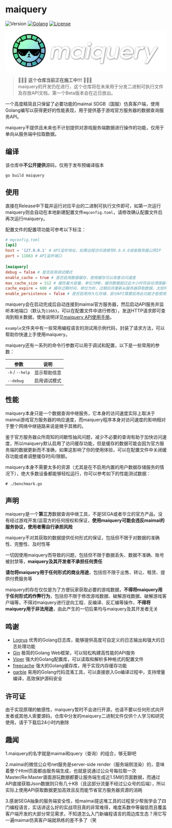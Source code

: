 # maiquery

![Version](https://img.shields.io/badge/Version-1.0.0-yellow)
[![Golang](https://img.shields.io/badge/Go-1.23.3-blue)](https://golang.org/)
[![License](https://img.shields.io/badge/License-MIT-green)](./LICENSE)

![logo](./maiquery.png)

> 🚧🚧🚧 **这个仓库当前正在施工中!!!** 🚧🚧🚧<br>
> maiquery的开发仍在进行，这个仓库将在未来用于分发二进制可执行文件及存放API文档，第一个Beta版本会在近日放出。

一个高度精简且只保留了必要功能的maimai SDGB（国服）仿真客户端，使用Golang编写以获得更好的性能表现，用于提供基于游戏官方服务器的数据查询服务API。

maiquery不提供且未来也不计划提供对游戏服务端数据进行操作的功能，仅用于单向从服务端中拉取数据。

## 编译

该仓库中**不公开提供**源码，仅用于发布预编译版本

```shell
go build maiquery
```

## 使用

直接在Release中下载并运行对应平台的二进制可执行文件即可，如第一次运行maiquery则会自动在本地新建配置文件`mqconfig.toml`，请修改确认配置文件后再次运行maiquery。

配置文件的配置项功能可参考以下标注：

```toml
# mqconfig.toml
[api]
host = '127.0.0.1' # API监听地址，如需远程访问请填写0.0.0.0或者服务器公网IP
port = 11663 # API监听端口

[maiquery]
debug = false # 是否启用调试模式
enable_cache = true # 是否启用数据缓存，使用缓存可以改善访问速度
max_cache_size = 512 # 缓存最大容量，单位为MB，缓存数据超过此大小时将自动清理最早的数据
cache_expire = 600 # 缓存过期时间，单位为秒，过期后将重新从服务器获取数据，太短时可能会影响缓存效果，太长时可能会导致数据不准确
enable_persistence = false # 是否启用持久化存储，部分API需要启用此功能才能使用

```

maiquery会在启动完成后自动连接到maimai官方服务器，然后启动API服务并监听本地端口（默认为`11663`，可以在配置文件中进行修改），发送HTTP请求即可查询到相关数据，使用说明详见[maiquery API使用手册](./APIGuide.md)。

`example`文件夹中有一些常用编程语言的测试用示例代码，封装了请求方法，可以帮助你快速上手使用maiquery。

maiquery还有一系列的命令行参数可以用于调试和配置，以下是一些常用的参数：

| 参数              | 说明     |
|-----------------|--------|
| `-h` / `--help` | 显示帮助信息 |
| `--debug`       | 启用调试模式 |

## 性能

maiquery本身只是一个数据查询中继服务，它本身的访问速度实际上取决于maimai游戏官方服务器的响应速度，而maiquery程序本身对访问速度的影响相对于整个网络中继链路来说是微乎其微的。

鉴于官方服务器众所周知的间歇性抽风问题，减少不必要的查询有助于加快访问速度，所以maiquery默认启用了访问缓存功能，但是缓存的数据可能会因为官方服务端的数据更新而不准确，如果这影响了你的使用体验，可以在配置文件中关闭缓存功能或者调整缓存时间/限额。

maiquery本身不需要太多的资源（尤其是在不启用内置的用户数据存储服务的情况下），绝大多数设备都能够轻松运行，你可以参考如下的性能测试数据：

```shell
# ./benchmark.go
```

## 声明

maiquery是一个**第三方**数据查询中继工具，不是SEGA或者华立的官方产品，没有经过游戏开发/运营方的任何授权和保证，**使用maiquery可能会违反maimai的服务协议，使用者需自行承担风险**

maiquery不对其获取的数据提供任何形式的保证，包括但不限于对数据的准确性、完整性、及时性等

一切因使用maiquery而导致的问题，包括但不限于数据丢失、数据不准确、账号被封禁等，**maiquery及其开发者不承担任何责任**

**请勿将maiquery用于任何形式的商业用途**，包括但不限于出售、转让、租赁、提供付费服务等

maiquery的存在仅仅是为了方便玩家获取必要的游戏数据，**不得将maiquery用于任何形式的作弊行为**，包括但不限于修改游戏数据、破解游戏数据、破解游戏客户端等，不得对maiquery进行逆向工程、反编译、反汇编等操作，**不得将maiquery用于非法用途**，由此产生的一切后果均与maiquery及其开发者无关

## 鸣谢

- [Logrus]() 优秀的Golang日志库，能够提供高度可自定义的日志输出和强大的日志处理功能
- [Gin]() 极简的Golang Web框架，可以轻松构建高性能的API服务
- [Viper]() 强大的Golang配置库，可以读取和解析多种格式的配置文件
- [freecache]() 强大的Golang缓存库，用于实现内存缓存功能
- [garble]() 易用的Golang代码混淆工具，可以直接嵌入Go编译过程中，支持增量编译，高效保护源码安全

## 许可证

由于实现原理的敏感性，maiquery暂时不会进行开源，也请不要以任何形式向开发者或其他人索要源码，仓库中分发的maiquery二进制文件仅供个人学习和研究使用，请于下载后24小时内删除

## 趣闻

1.maiquery的名字就是maimai和query（查询）的组合，够无聊吧

2.maimai的微信公众号net服务是server-side render（服务端侧渲染）的，意味着整个Html页面都由服务端生成，也就是说通过公众号每拉取一次Master/Re:Master谱面游玩数据都要让服务端生成近1.5M的页面数据，而通过API直接获取Json数据则只有几十KB（且这部分流量不经过公众号的后端），所以实际上使用API获取数据更加高效且反而能节省官方服务器资源的消耗

3.感谢SEGA抽象的服务端安全性，给maimai搓这堆工具的过程至少帮我学会了四门编程语言，实话讲这么好的实战项目真的非常难得，难度系数中等偏低而且覆盖客户端开发的大部分常见需求，不知道怎么入门新编程语言的周边库生态？用它写一遍maimai仿真客户端就熟练的差不多了（笑